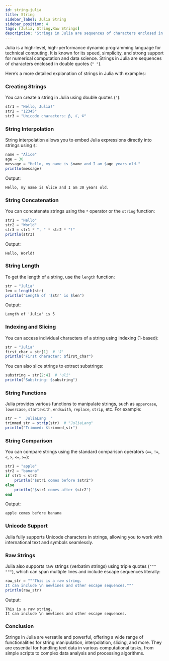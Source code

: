```yaml
---
id: string-julia
title: String
sidebar_label: Julia String
sidebar_position: 4
tags: [Julia, String,Raw Strings]
description: "Strings in Julia are sequences of characters enclosed in double quotes (") or triple quotes ("""). Here's an overview of some basic operations and examples". 
---
```


 Julia is a high-level, high-performance dynamic programming language for technical computing. It is known for its speed, simplicity, and strong support for numerical computation and data science. Strings in Julia are sequences of characters enclosed in double quotes (`" "`).

Here’s a more detailed explanation of strings in Julia with examples:

### Creating Strings

You can create a string in Julia using double quotes (`"`):

```julia
str1 = "Hello, Julia!"
str2 = "12345"
str3 = "Unicode characters: β, √, ©"
```

### String Interpolation

String interpolation allows you to embed Julia expressions directly into strings using `$`:

```julia
name = "Alice"
age = 30
message = "Hello, my name is $name and I am $age years old."
println(message)
```

Output:
```
Hello, my name is Alice and I am 30 years old.
```

### String Concatenation

You can concatenate strings using the `*` operator or the `string` function:

```julia
str1 = "Hello"
str2 = "World"
str3 = str1 * ", " * str2 * "!"
println(str3)
```

Output:
```
Hello, World!
```

### String Length

To get the length of a string, use the `length` function:

```julia
str = "Julia"
len = length(str)
println("Length of '$str' is $len")
```

Output:
```
Length of 'Julia' is 5
```

### Indexing and Slicing

You can access individual characters of a string using indexing (1-based):

```julia
str = "Julia"
first_char = str[1]  # 'J'
println("First character: $first_char")
```

You can also slice strings to extract substrings:

```julia
substring = str[2:4]  # "uli"
println("Substring: $substring")
```

### String Functions

Julia provides various functions to manipulate strings, such as `uppercase`, `lowercase`, `startswith`, `endswith`, `replace`, `strip`, etc. For example:

```julia
str = "  JuliaLang  "
trimmed_str = strip(str)  # "JuliaLang"
println("Trimmed: $trimmed_str")
```

### String Comparison

You can compare strings using the standard comparison operators (`==`, `!=`, `<`, `>`, `<=`, `>=`):

```julia
str1 = "apple"
str2 = "banana"
if str1 < str2
    println("$str1 comes before $str2")
else
    println("$str1 comes after $str2")
end
```

Output:
```
apple comes before banana
```

### Unicode Support

Julia fully supports Unicode characters in strings, allowing you to work with international text and symbols seamlessly.

### Raw Strings

Julia also supports raw strings (verbatim strings) using triple quotes (`""" """`), which can span multiple lines and include escape sequences literally:

```julia
raw_str = """This is a raw string.
It can include \n newlines and other escape sequences."""
println(raw_str)
```

Output:
```
This is a raw string.
It can include \n newlines and other escape sequences.
```

### Conclusion

Strings in Julia are versatile and powerful, offering a wide range of functionalities for string manipulation, interpolation, slicing, and more. They are essential for handling text data in various computational tasks, from simple scripts to complex data analysis and processing algorithms.